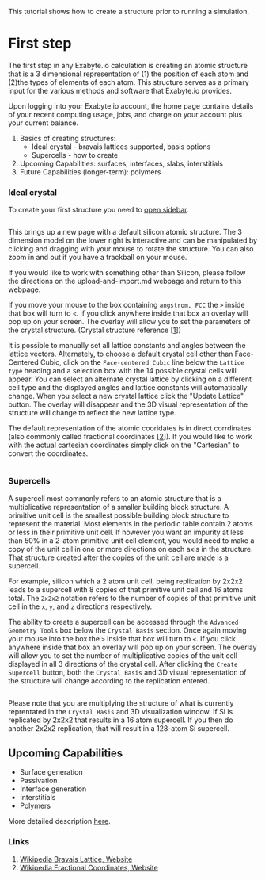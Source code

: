 <!-- by MH -->

This tutorial shows how to create a structure prior to running a simulation.

# First step

The first step in any Exabyte.io calculation is creating an atomic structure that is a 3 dimensional representation of (1) the position of each atom and (2)the types of elements of each atom.  This structure serves as a primary input for the various methods and software that Exabyte.io provides.

Upon logging into your Exabyte.io account, the home page contains details of your recent computing usage, jobs, and charge on your account plus your current balance.

1. Basics of creating structures:
    - Ideal crystal - bravais lattices supported, basis options
    - Supercells - how to create
2. Upcoming Capabilities: surfaces, interfaces, slabs, interstitials
3. Future Capabilities (longer-term): polymers

### Ideal crystal

To create your first structure you need to [open sidebar](/getting-started/ui-overview/#project-navigation-left-sidebar).

<!-- TODO: use `Materials` page instead of `Create Job` -->
<img data-gifffer="/images/CreateJobSidebar.gif" />

This brings up a new page with a default silicon atomic structure.  The 3 dimension model on the lower right is interactive and can be manipulated by clicking and dragging with your mouse to rotate the structure.  You can also zoom in and out if you have a trackball on your mouse.

If you would like to work with something other than Silicon, please follow the directions on the upload-and-import.md webpage and return to this webpage.

If you move your mouse to the box containing `angstrom, FCC` the `>` inside that box will turn to `<`.  If you click anywhere inside that box an overlay will pop up on your screen.  The overlay will allow you to set the parameters of the crystal structure. (Crystal structure reference [[1](#links)])

It is possible to manually set all lattice constants and angles between the lattice vectors.  Alternately, to choose a default crystal cell other than Face-Centered Cubic, click on the `Face-centered Cubic` line below the `Lattice type` heading and a selection box with the 14 possible crystal cells will appear.  You can select an alternate crystal lattice by clicking on a different cell type and the displayed angles and lattice constants will automatically change.  When you select a new crystal lattice click the "Update Lattice" button.  The overlay will disappear and the 3D visual representation of the structure will change to reflect the new lattice type.

The default representation of the atomic cooridates is in direct corrdinates (also commonly called fractional coordinates [[2](#links)]).  If you would like to work with the actual cartesian coordinates simply click on the "Cartesian" to convert the coordinates.

<!-- TODO: split into lattice and basis separately -->
<img data-gifffer="/images/AlterMaterialStructure.gif" />

### Supercells

A supercell most commonly refers to an atomic structure that is a multiplicative representation of a smaller building block structure.  A primitive unit cell is the smallest possible building block structure to represent the material.  Most elements in the periodic table contain 2 atoms or less in their primitive unit cell.  If however you want an impurity at less than 50% in a 2-atom primitive unit cell element, you would need to make a copy of the unit cell in one or more directions on each axis in the structure.  That structure created after the copies of the unit cell are made is a supercell.

For example, silicon which a 2 atom unit cell, being replication by 2x2x2 leads to a supercell with 8 copies of that primitive unit cell and 16 atoms total.  The `2x2x2` notation refers to the number of copies of that primitive unit cell in the `x`, `y`, and `z` directions respectively.

The ability to create a supercell can be accessed through the `Advanced Geometry Tools` box below the `Crystal Basis` section.  Once again moving your mouse into the box the  `>` inside that box will turn to `<`.  If you click anywhere inside that box an overlay will pop up on your screen.  The overlay will allow you to set the number of multiplicative copies of the unit cell displayed in all 3 directions of the crystal cell.  After clicking the `Create Supercell` button, both the `Crystal Basis` and 3D visual representation of the structure will change according to the replication entered.

<img data-gifffer="/images/GrowSupercell.gif" />

Please note that you are multiplying the structure of what is currently reprentated in the `Crystal Basis` and 3D visualization window.  If Si is replicated by 2x2x2 that results in a 16 atom supercell.  If you then do another 2x2x2 replication, that will result in a 128-atom Si supercell.

## Upcoming Capabilities
- Surface generation
- Passivation
- Interface generation
- Interstitials
- Polymers

More detailed description [here](/other/upcoming-capabilities.md).

### Links

1. [Wikipedia Bravais Lattice, Website](https://en.wikipedia.org/wiki/Bravais_lattice)
2. [Wikipedia Fractional Coordinates, Website](https://en.wikipedia.org/wiki/Fractional_coordinates)

